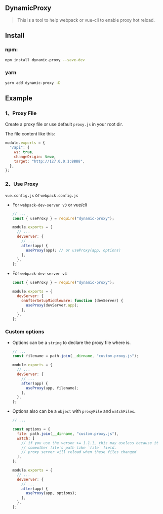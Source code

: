 ## DynamicProxy

> This is a tool to help webpack or vue-cli to enable proxy hot reload.

## Install

### npm:

```sh
npm install dynamic-proxy --save-dev
```

### yarn

```sh
yarn add dynamic-proxy -D
```

## Example

### 1、Proxy File

Create a proxy file or use default `proxy.js` in your root dir.

The file content like this:

```javascript
module.exports = {
  "/api": {
    ws: true,
    changeOrigin: true,
    target: "http://127.0.0.1:8888",
  },
};
```

### 2、Use Proxy

`vue.config.js` or `webpack.config.js`

- For `webpack-dev-server v3` or vue/cli

  ```javascript
  // ...
  const { useProxy } = require("dynamic-proxy");

  module.exports = {
    // ...
    devServer: {
      // ...
      after(app) {
        useProxy(app); // or useProxy(app, options)
      },
    },
  };
  ```

- For `webpack-dev-server v4`

  ```javascript
  const { useProxy } = require("dynamic-proxy");

  module.exports = {
    devServer: {
      onAfterSetupMiddleware: function (devServer) {
        useProxy(devServer.app);
      },
    },
  };
  ```

### Custom options

- Options can be a `string` to declare the proxy file where is.

  ```javascript
  // ...
  const filename = path.join(__dirname, "custom.proxy.js");

  module.exports = {
    // ...
    devServer: {
      // ...
      after(app) {
        useProxy(app, filename);
      },
    },
  };
  ```

- Options also can be a `object` with `proxyFile` and `watchFiles`.

  ```javascript
  // ...

  const options = {
    file: path.join(__dirname, "custom.proxy.js"),
    watch: [
      // if you use the verson >= 1.1.1, this may useless because it will auto collect the dependences for `file` field.
      // someother file's path like `file` field.
      // proxy server will reload when these files changed
    ],
  };

  module.exports = {
    // ...
    devServer: {
      // ...
      after(app) {
        useProxy(app, options);
      },
    },
  };
  ```
